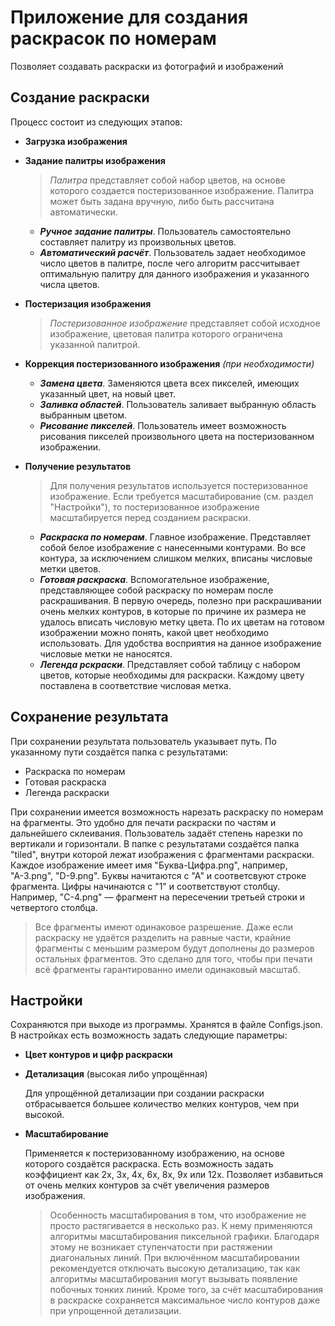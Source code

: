 # Приложение для создания раскрасок по номерам
Позволяет создавать раскраски из фотографий и изображений
## Создание раскраски
Процесс состоит из следующих этапов:
- **Загрузка изображения**
- **Задание палитры изображения**
  >*Палитра* представляет собой набор цветов, на основе которого создается постеризованное изображение. 
  Палитра может быть задана вручную, либо быть рассчитана автоматически.
  - ***Ручное задание палитры***. Пользователь самостоятельно составляет палитру из произвольных цветов.
  - ***Автоматический расчёт***. Пользователь задает необходимое число цветов в палитре, после чего алгоритм рассчитывает оптимальную палитру для данного изображения и указанного числа цветов.

- **Постеризация изображения**
  >*Постеризованное изображение* представляет собой исходное изображение, цветовая палитра которого ограничена указанной палитрой.
-  **Коррекция постеризованного изображения** *(при необходимости)*
   - ***Замена цвета***. Заменяются цвета всех пикселей, имеющих указанный цвет, на новый цвет.
   - ***Заливка областей***. Пользователь заливает выбранную область выбранным цветом.
   - ***Рисование пикселей***. Пользователь имеет возможность рисования пикселей произвольного цвета на постеризованном изображении.
- **Получение результатов**
  >Для получения результатов используется постеризованное изображение. Если требуется масштабирование (см. раздел "Настройки"), то постеризованное изображение масштабируется перед созданием раскраски.
   - ***Раскраска по номерам***. Главное изображение. Представляет собой белое изображение с нанесенными контурами. Во все контура, за исключением слишком мелких, вписаны числовые метки цветов. 
   - ***Готовая раскраска***. Вспомогательное изображение, представляющее собой раскраску по номерам после раскрашивания. В первую очередь, полезно при раскрашивании очень мелких контуров, в которые по причине их размера не удалось вписать числовую метку цвета. По их цветам на готовом изображении можно понять, какой цвет необходимо использовать. Для удобства восприятия на данное изображение числовые метки не наносятся.
   - ***Легенда рскраски***. Представляет собой таблицу с набором цветов, которые необходимы для раскраски. Каждому цвету поставлена в соответствие числовая метка.
## Сохранение результата
При сохранении результата пользователь указывает путь. По указанному пути создаётся папка с результатами:
- Раскраска по номерам
- Готовая раскраска
- Легенда раскраски

При сохранении имеется возможность нарезать раскраску по номерам на фрагменты. Это удобно для печати раскраски по частям и дальнейшего склеивания. Пользователь задаёт степень нарезки по вертикали и горизонтали. 
В папке с результатами создаётся папка "tiled", внутри которой лежат изображения с фрагментами раскраски. 
Каждое изображение имеет имя "Буква-Цифра.png", например, "А-3.png", "D-9.png". Буквы начитаются с "А" и соответсвуют строке фрагмента. Цифры начинаются с "1" и соответствуют столбцу. Например, "C-4.png" — фрагмент на пересечении третьей строки и четвертого столбца. 
>Все фрагменты имеют одинаковое разрешение. Даже если раскраску не удаётся разделить на равные части, крайние фрагменты с меньшим размером будут дополнены до размеров остальных фрагментов. Это сделано для того, чтобы при печати всё фрагменты гарантированно имели одинаковый масштаб. 

## Настройки
Сохраняются при выходе из программы. Хранятся в файле Configs.json.
В настройках есть возможность задать следующие параметры:
- **Цвет контуров и цифр раскраски**
- **Детализация** (высокая либо упрощённая)

  Для упрощённой детализации при создании раскраски отбрасывается большее количество мелких контуров, чем при высокой. 
- **Масштабирование**

  Применяется к постеризованному изображению, на основе которого создаётся раскраска. Есть возможность задать коэффициент как 2х, 3х, 4х, 6х, 8х, 9х или 12х. Позволяет избавиться от очень мелких контуров за счёт увеличения размеров изображения. 
  >Особенность масштабирования в том, что изображение не просто растягивается в несколько раз. К нему применяются алгоритмы масштабирования пиксельной графики. Благодаря этому не возникает ступенчатости при растяжении диагональных линий. При включённом масштабировании рекомендуется отключать высокую детализацию, так как алгоритмы масштабирования могут вызывать появление побочных тонких линий. Кроме того, за счёт масштабирования в раскраске сохраняется максимальное число контуров даже при упрощенной детализации. 
